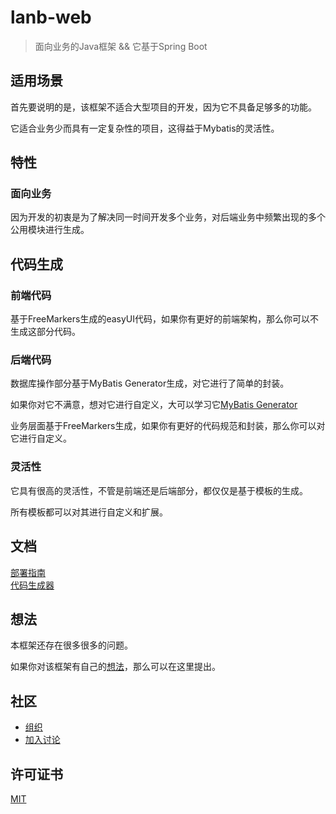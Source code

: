 # lanb-web

> 面向业务的Java框架 && 它基于Spring Boot

## 适用场景

首先要说明的是，该框架不适合大型项目的开发，因为它不具备足够多的功能。  
  
它适合业务少而具有一定复杂性的项目，这得益于Mybatis的灵活性。  

## 特性  
  
### 面向业务  
  
因为开发的初衷是为了解决同一时间开发多个业务，对后端业务中频繁出现的多个公用模块进行生成。  

## 代码生成  

### 前端代码  

基于FreeMarkers生成的easyUI代码，如果你有更好的前端架构，那么你可以不生成这部分代码。

### 后端代码  

数据库操作部分基于MyBatis Generator生成，对它进行了简单的封装。  
  
如果你对它不满意，想对它进行自定义，大可以学习它[MyBatis Generator](http://www.mybatis.org/generator/index.html) 
  
业务层面基于FreeMarkers生成，如果你有更好的代码规范和封装，那么你可以对它进行自定义。  

### 灵活性  

它具有很高的灵活性，不管是前端还是后端部分，都仅仅是基于模板的生成。  
  
所有模板都可以对其进行自定义和扩展。  

## 文档 
  
[部署指南](./GET_STARTED.md)  
[代码生成器](./CODE_CREATER.md)

## 想法
  
本框架还存在很多很多的问题。
  
如果你对该框架有自己的[想法](https://github.com/lanb-code/lanb-web/issues)，那么可以在这里提出。  
  
## 社区  
  
- [组织](https://github.com/lanb-code)  
- [加入讨论](https://github.com/lanb-code/lanb-web/issues)  
  
## 许可证书  
  
[MIT](https://github.com/lanb-code/lanb-web/blob/master/LICENSE)  